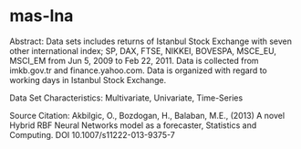 mas-lna
=======

Abstract: Data sets includes returns of Istanbul Stock Exchange with seven other international index; SP, DAX, FTSE, NIKKEI, BOVESPA, MSCE_EU, MSCI_EM from Jun 5, 2009 to Feb 22, 2011. Data is collected from imkb.gov.tr and finance.yahoo.com. Data is organized with regard to working days in Istanbul Stock Exchange.

Data Set Characteristics: Multivariate, Univariate, Time-Series

Source Citation:
Akbilgic, O., Bozdogan, H., Balaban, M.E., (2013) A novel Hybrid RBF Neural Networks model as a forecaster, Statistics and Computing. DOI 10.1007/s11222-013-9375-7 